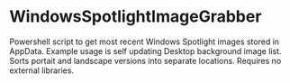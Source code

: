 # WindowsSpotlightImageGrabber
Powershell script to get most recent Windows Spotlight images stored in AppData. Example usage is self updating Desktop background image list. Sorts portait and landscape versions into separate locations. Requires no external libraries.
